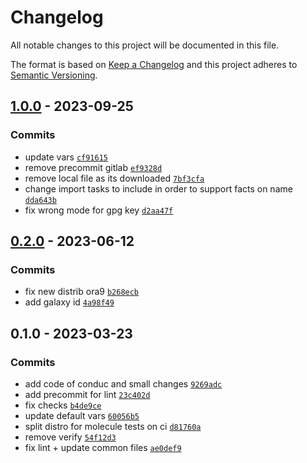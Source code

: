 # Changelog

All notable changes to this project will be documented in this file.

The format is based on [Keep a Changelog](https://keepachangelog.com/en/1.0.0/)
and this project adheres to [Semantic Versioning](https://semver.org/spec/v2.0.0.html).

## [1.0.0](https://github.com/lotusnoir/ansible-apps_salt_minion/compare/0.2.0...1.0.0) - 2023-09-25

### Commits

- update vars [`cf91615`](https://github.com/lotusnoir/ansible-apps_salt_minion/commit/cf916151df594f261454f2b6c592d0b948bf42c3)
- remove precommit gitlab [`ef9328d`](https://github.com/lotusnoir/ansible-apps_salt_minion/commit/ef9328d1691cb75da57fa0df327078e423a5c604)
- remove local file as its downloaded [`7bf3cfa`](https://github.com/lotusnoir/ansible-apps_salt_minion/commit/7bf3cfa0d5fca31bd9e739ef47d37a9f757464b6)
- change import tasks to include in order to support facts on name [`dda643b`](https://github.com/lotusnoir/ansible-apps_salt_minion/commit/dda643b1abe8d07fb078072c134510e5ba3de0f7)
- fix wrong mode for gpg key [`d2aa47f`](https://github.com/lotusnoir/ansible-apps_salt_minion/commit/d2aa47f433eb4a68ebea766e83786262c214062a)

## [0.2.0](https://github.com/lotusnoir/ansible-apps_salt_minion/compare/0.1.0...0.2.0) - 2023-06-12

### Commits

- fix new distrib ora9 [`b268ecb`](https://github.com/lotusnoir/ansible-apps_salt_minion/commit/b268ecbcb95ae744a5df050bcd725ee611a5a527)
- add galaxy id [`4a98f49`](https://github.com/lotusnoir/ansible-apps_salt_minion/commit/4a98f49fb7e7317286f19815ea919ac8539ca500)

## 0.1.0 - 2023-03-23

### Commits

- add code of conduc and small changes [`9269adc`](https://github.com/lotusnoir/ansible-apps_salt_minion/commit/9269adc7ffaa4ba3618e9e4d6decf98e6f7e4515)
- add precommit for lint [`23c402d`](https://github.com/lotusnoir/ansible-apps_salt_minion/commit/23c402d98610d4c3d537ea5f7dab4e6ac3a78599)
- fix checks [`b4de9ce`](https://github.com/lotusnoir/ansible-apps_salt_minion/commit/b4de9cee40de17399ee22dfc0615936ed75b3b48)
- update default vars [`60056b5`](https://github.com/lotusnoir/ansible-apps_salt_minion/commit/60056b5f4bb349dba926958fb6977f4908a6fe97)
- split distro for molecule tests on ci [`d81760a`](https://github.com/lotusnoir/ansible-apps_salt_minion/commit/d81760a47296364343812af09b9d97a6b5a28103)
- remove verify [`54f12d3`](https://github.com/lotusnoir/ansible-apps_salt_minion/commit/54f12d3e71c5ceabc3963742df10c8d32ab32e1c)
- fix lint + update common files [`ae0def9`](https://github.com/lotusnoir/ansible-apps_salt_minion/commit/ae0def9954421e7a0e9861e8bd9dd7e905ecdcdc)
